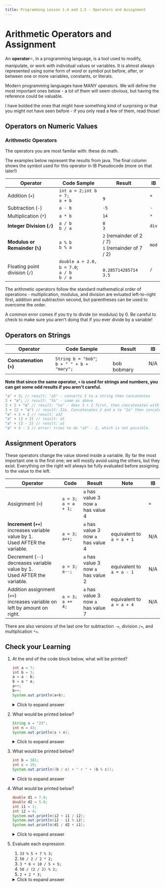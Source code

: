 ```yaml
---
title: Programming Lesson 1.4 and 1.5 - Operators and Assignment
---
```


# Arithmetic Operators and Assignment

An **operator**:star:, in a programming language, is a tool used to modify, manipulate, or work with individual values or variables. It is almost always represented using some form of *word* or *symbol* put before, after, or between one or more variables, constants, or literals.

Modern programming languages have MANY operators. We will define the most important ones below - a lot of them will seem obvious, but having the reference could be valuable.

I have bolded the ones that might have something kind of surprising or that you might not have seen before - if you only read a few of them, read those!

## Operators on Numeric Values

### Arithmetic Operators

The operators you are most familar with: these do math.

The examples below represent the results from java. The final column shows the symbol used for this operator in IB Pseudocode (more on that later!)

| Operator                                       | Code Sample                                  | Result                                                 | IB    |
| ---------------------------------------------- | -------------------------------------------- | ------------------------------------------------------ | ----- |
| Addition (`+`)                                 | `int a = 2;int b = 7;`<br>`a + b`           | <br>`9`                                                |`+`|   
| Subtraction (`-`)                              | `a - b`                                      | `-5`                                                   | `-`   |
| Multiplication (`*`)                           | `a * b`                                      | `14`                                                   | `*`   |
| **Integer Division (`/`)**                               | `a / b` <br> `b / a`                         | `0`<br>`3`                          | `div`   |
| **Modulus or Remainder (`%`)**                 | `a % b`<br>`b % a`                           | `2` (remainder of 2 / 7) <br> `1` (remainder of 7 / 2) | `mod` |
| Floating point division (`/`)          | `double a = 2.0, b = 7.0`;<br> `a / b` <br> `b / a` | <br>`0.285714285714`<br>`3.5`                                         | `/` |
    
The arithmetic operators follow the standard mathematical order of operations - multiplication, modulus, and division are evluated left-to-right first, addition and subtraction second, but parentheses can be used to overcome the order.

A common error comes if you try to divide (or modulus) by 0. Be careful to check to make sure you aren't doing that if you ever divide by a variable!

## Operators on Strings

| Operator                     | Code Sample                                 | Result          | IB  |
| ---------------------------- | ------------------------------------------- | --------------- | --- |
| **Concatenation (`+`)** <br> | `String b = "bob"`;<br>`b + " " + b + "mary";` | <br>bob bobmary | N/A |

**Note that since the same operator, `+` is used for strings and numbers, you can get some odd results if you aren't careful.**

```java
"a" + 3; // result: "a3" - converts 3 to a string then concatentes
3 + "a"; // result: "3a" - same as above
3 + 2 + "a" // result: "5a" - does 3 + 2 first, then concatenates with a
3 + (2 + "a") // result: 32a. Concatenates 2 and a to "2a" then concatenates the 3.
"a" + 3 + 2 // result: a32
"a" + (3 + 2) // result: a5
"a" + (3 - 2) // result: a1
"a" + 3 - 2 // error! tries to do "a3" - 2, which is not possible.
```

## Assignment Operators

These operators change the value stored inside a variable. By far the most important one is the first one; we will mostly avoid using the others, but they exist. Everything on the right will always be fully evaluated before assigning to the value to the left.

| Operator                                                                            | Code                     | Result                                 | Note                      | IB  |
| ----------------------------------------------------------------------------------- | ------------------------ | -------------------------------------- | ------------------------- | --- |
| Assignment (`=`)                                                                    | `a = 3;`<br>`a = a + 1;` | `a` has value 3<br>now `a` has value 4 |                           | `=` |
| **Increment (`++`**) <br>increases variable value by 1.<br>Used AFTER the variable. | `a = 3;`<br>`a++;`       | `a` has value 3<br>now `a` has value 4 | equivalent to `a = a + 1` | N/A |
| Decrement (`--`) <br>decreases variable value by 1.<br>Used AFTER the variable.     | `a = 3;`<br>`a--;`       | `a` has value 3<br>now `a` has value 2 | equivalent to `a = a - 1` | N/A |
| Addition assignment (`+=`) <br> increases variable on left by amount on right.      | `a = 3;`<br>`a += 4;`    | `a` has value 3<br>now `a` has value 7 | equivalent to `a = a + 4` | N/A |

There are also versions of the last one for subtraction `-=`, division `/=`, and multiplication `*=`.

## Check your Learning

1. At the end of the code block below, what will be printed?
   
   ```java
   int a = 7;
   int b = 3;
   a = a - b;
   b = a * a;
   a++;
   b++;
   System.out.println(a+b);
   ```

   <details markdown="1"><summary>Click to expand answer</summary>
   `22`
   </details>

2. What would be printed below?
   
   ```java
   String s = "23";
   int n = 43;
   System.out.println(s + n);
   ```

   <details markdown="1"><summary>Click to expand answer</summary>
   `2343`
   </details>

3.  What would be printed below?

    ```java
    int b = 381;
    int c = 19;
    System.out.println((b / c) + " r " + (b % c));
    ```
    <details markdown="1"><summary>Click to expand answer</summary>
    `20 r 1`
    </details>

4.  What would be printed below?
   
    ```java
    double d1 = 7.0;
    double d2 = 5.0;
    int i1 = 1;
    int i2 = 4;
    System.out.println(i2 + i1 / i2);
    System.out.println(i2 - i1 % i2);
    System.out.println(d1 / d2 + i1);
    ```

    <details markdown="1"><summary>Click to expand answer</summary>
    ```
    4
    3
    2.4
    ```

5.  Evaluate each expression

    1. `33 % 5 + 7 % 3; `     
    2. `50 / 2 / 2 * 2;`      
    3. `3 * 6 + 10 / 5 + 5;`  
    4. `50 / (2 / 2) % 2;`  
    5. `2 + 2 * 3;`           

    <details markdown="1"><summary>Click to expand answer</summary>
    a. `6 + 2` = `8`  
    b. `25 / 2 * 2` = `12 * 2` = `24`  
    c. `18 + 2 + 5` = `20`  
    d. `50 / 1 % 2` = `50 % 2` = `0`  
    e. `2 + 6` = `8`
    </details>
